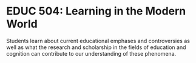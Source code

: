 # EDUC 504: Learning in the Modern World

Students learn about current educational emphases and controversies as well as what the research and scholarship in the fields of education and cognition can contribute to our understanding of these phenomena.